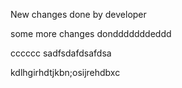 New changes done by developer

some more changes dondddddddeddd


cccccc
sadfsdafdsafdsa

kdlhgirhdtjkbn;osijrehdbxc
